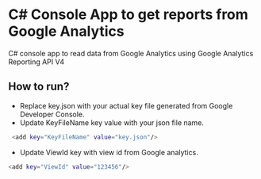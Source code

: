 # C# Console App to get reports from Google Analytics
C# console app to read data from Google Analytics using Google Analytics Reporting API V4

## How to run?
* Replace key.json with your actual key file generated from Google Developer Console. 
* Update KeyFileName key value with your json file name.
```sh
 <add key="KeyFileName" value="key.json"/>
```
* Update ViewId key with view id from Google analytics.
```sh
<add key="ViewId" value="123456"/>
```
